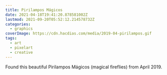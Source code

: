 ```yaml
---
title: Pirilampos Mágicos
date: 2021-04-18T19:41:20.878581002Z
lastmod: 2021-09-20T05:52:12.214578732Z
categories:
  - graphics
coverImage: https://cdn.hacdias.com/media/2019-04-pirilampos.gif
tags:
  - art
  - pixelart
  - creative
---
```


Found this beautiful Pirilampos Mágicos (magical fireflies) from April 2019.
